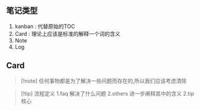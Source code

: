

## 笔记类型 

1. kanban : 代替原始的TOC
2. Card : 理论上应该是标准的解释一个词的含义 
3. Note
4. Log


## Card 

>[!note] 任何事物都是为了解决一些问题而存在的,所以我们应该考虑清除 

>[!tip] 流程定义 
>1.faq 解决了什么问题 
>2.others 进一步阐释其中的含义
>2.tip 核心 


